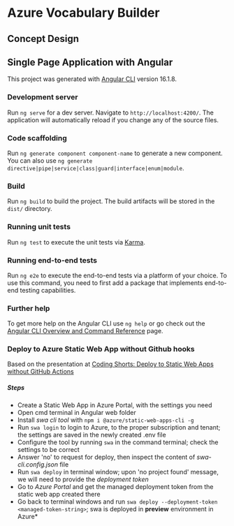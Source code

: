 # Azure Vocabulary Builder 

## Concept Design

## Single Page Application with Angular

This project was generated with [Angular CLI](https://github.com/angular/angular-cli) version 16.1.8.

### Development server

Run `ng serve` for a dev server. Navigate to `http://localhost:4200/`. The application will automatically reload if you change any of the source files.

### Code scaffolding

Run `ng generate component component-name` to generate a new component. You can also use `ng generate directive|pipe|service|class|guard|interface|enum|module`.

### Build

Run `ng build` to build the project. The build artifacts will be stored in the `dist/` directory.

### Running unit tests

Run `ng test` to execute the unit tests via [Karma](https://karma-runner.github.io).

### Running end-to-end tests

Run `ng e2e` to execute the end-to-end tests via a platform of your choice. To use this command, you need to first add a package that implements end-to-end testing capabilities.

### Further help

To get more help on the Angular CLI use `ng help` or go check out the [Angular CLI Overview and Command Reference](https://angular.io/cli) page.

### Deploy to Azure Static Web App without Github hooks
Based on the presentation at [Coding Shorts: Deploy to Static Web Apps without GitHub Actions](https://www.youtube.com/watch?v=TkYFT24bZks)

##### Steps

* Create a Static Web App in Azure Portal, with the settings you need
* Open cmd terminal in Angular web folder 
* Install *swa cli tool* with `npm i @azure/static-web-apps-cli -g`
* Run `swa login` to login to Azure, to the proper subscription and tenant; the settings are saved in the newly created .env file
* Configure the tool by running `swa` in the command terminal; check the settings to be correct
* Answer 'no' to request for deploy, then inspect the content of *swa-cli.config.json* file
* Run `swa deploy` in terminal window; upon 'no project found' message, we will need to provide the *deployment token*
* Go to *Azure Portal* and get the managed deployment token from the static web app created there
* Go back to terminal windows and run `swa deploy --deployment-token <managed-token-string>`; swa is deployed in **preview** environment in Azure* 

